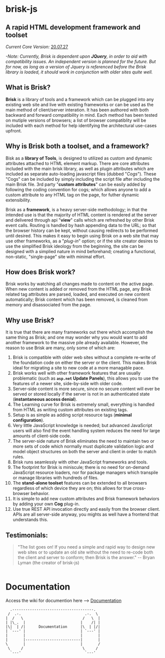 # brisk-js  
## A rapid HTML development framework and toolset
*Current Core Version:* [20.07.27](https://github.com/CognizeThis/brisk-js/releases/tag/v20.07.27)

*-Note: Currently, Brisk is dependent upon **JQuery**, in order to aid with compatibility issues. An independent version is planned for the future. But for now, as long as a version of Jquery is referenced before the Brisk library is loaded, it should work in conjunction with older sites quite well.*  

## What is Brisk?
**Brisk** is a library of tools and a framework which can be plugged into any existing web site and live with existing frameworks or can be used as the main method of client/server interation. It has been authored with both backward and forward compatibility in mind. Each method has been tested on mutiple versions of browsers; a list of browser compatiblity will be included with each method for help identifying the architectural use-cases upfront.

## Why is Brisk both a toolset, and a framework?
Bisk as a **library of Tools**, is designed to utilized as custom and dynamic attributes attached to HTML element markup. There are core attributes included with the main brisk library, as well as plugin attributes which are included as separate auto-loading javascript files (dubbed "*Cogs*"). These "Cogs" can be included by simply including the script file after including the main Brisk file. 3rd party "**custom attributes**" can be easily added by following the coding convention for cogs; which allows anyone to add a custom attribute to any HTML tag on the page, for futher dynamic extensibility.

Brisk as a **framework**, is a heavy server-side methodology; in that the intended use is that the majority of HTML content is rendered at the server and delivered through api "**view**" calls which are refreshed by other Brisk event calls. Routing is handled by hash appending data to the URL; so that the browser history can be kept, without causing redirects to be performed until desired. This makes it easy to begin using Brisk on a web site that may use other frameworks, as a "*plug-in*" option; or if the site creator desires to use the simplified Brisk ideology from the beginning, the site can be designed with a simplied nature in mind beforehand; creating a functional, non-static, "single-page" site with minimal effort.

## How does Brisk work?
Brisk works by watching all changes made to content on the active page. When new content is added or removed from the HTML page, any Brisk related tag attributes are parsed, loaded, and executed on new content automatically; Brisk content which has been removed, is cleaned from memory and disassociated from the page.

## Why use Brisk?
It is true that there are many frameworks out there which accomplish the same thing as Brisk; and one may wonder why you would want to add another framework to the massive pile already available. However, the reason to use Brisk are many, only some of which are:

1. Brisk is compatible with older web sites without a complete re-write of the foundation code on either the server or the client. This makes Brisk ideal for migrating a site to new code at a more managable pace.
2. Brisk works well with other framework features that are usually problematic (such as **``asp.net`` Update Panels**), this allows you to use the features of a newer site, side-by-side with older code.
3. Server-side content is more secure, since no secure content will ever be served or stored locally if the server is not in an authenticated state (**instantaneous access denial**).
4. The Learning curve for Brisk is extremely small, everything is handled from HTML as writing custom attributes on existing tags.
5. Setup is as simple as adding script resource tags (**minimal configuration**).
6. Very little JavaScript knowledge is needed; but advanced JavaScript users will also find the event handling system reduces the need for large amounts of client-side code.
7. The server-side nature of Brisk eliminates the need to maintain two or more sets of code which normally must duplicate validation logic and model object structures on both the server and client in order to match rules.
8. Brisk runs seamlessly with other JavaScript frameworks and tools.
9. The footprint for Brisk is miniscule; there is no need for on-demand JavaScript resource loaders, nor for package managers which transpile or manage libraries with hundreds of files.
10. The **stand-alone toolset** features can be extended to all browsers regardless of which device they are on; this allows for true cross-browser behavior.
11. It is simple to add new custom attributes and Brisk framework behaviors by adding your own **Cog** plug-in.
12. Use true REST API invocation directly and easily from the browser client. APIs are all server-side anyway, you mights as well have a frontend that understands this.

## Testimonials:

> "The list goes on! If you need a simple and rapid way to design new web sites or to update an old site without the need to re-code both the client and server to conform; then Brisk is the answer." -- Bryan Lyman (the creator of brisk-js)

```
```
# Documentation

Access the wiki for documention here --> 
[Documentation](https://github.com/CognizeThis/brisk-js/wiki)
```
  .-------------------------------------.
 /  .-.                             .-.  \
|  /   \                           /   \  |
| |\_.  |                         |    /| |
|\|  | /|      Documentation      |\  | |/|
| `---' |                         | `---' |
|       |                         |       |
|       |-------------------------|       |
\       |                         |       /
 \     /                           \     /
  `---'                             `---'
```
